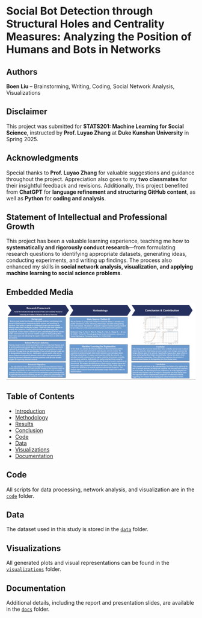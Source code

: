 # Social Bot Detection through Structural Holes and Centrality Measures: Analyzing the Position of Humans and Bots in Networks  

## Authors  
**Boen Liu** – Brainstorming, Writing, Coding, Social Network Analysis, Visualizations  

## Disclaimer  
This project was submitted for **STATS201: Machine Learning for Social Science**, instructed by **Prof. Luyao Zhang** at **Duke Kunshan University** in Spring 2025.  

## Acknowledgments  
Special thanks to **Prof. Luyao Zhang** for valuable suggestions and guidance throughout the project. Appreciation also goes to my **two classmates** for their insightful feedback and revisions. Additionally, this project benefited from **ChatGPT** for **language refinement and structuring GitHub content**, as well as **Python** for **coding and analysis**.  

## Statement of Intellectual and Professional Growth  
This project has been a valuable learning experience, teaching me how to **systematically and rigorously conduct research**—from formulating research questions to identifying appropriate datasets, generating ideas, conducting experiments, and writing up findings. The process also enhanced my skills in **social network analysis, visualization, and applying machine learning to social science problems**.  

## Embedded Media  
![Bot Detection in Social Media Poster](https://github.com/Rising-Stars-by-Sunshine/Boen-Final-Project/blob/main/poster.png)  

## Table of Contents  
- [Introduction](#introduction)  
- [Methodology](#methodology)  
- [Results](#results)  
- [Conclusion](#conclusion)  
- [Code](#code)  
- [Data](#data)  
- [Visualizations](#visualizations)  
- [Documentation](#documentation)  

## Code  
All scripts for data processing, network analysis, and visualization are in the [`code`](./code) folder.  

## Data  
The dataset used in this study is stored in the [`data`](./data) folder.  

## Visualizations  
All generated plots and visual representations can be found in the [`visualizations`](./visualizations) folder.  

## Documentation  
Additional details, including the report and presentation slides, are available in the [`docs`](./docs) folder.  
